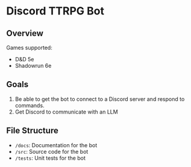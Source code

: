 # Discord TTRPG Bot

## Overview

Games supported:

- D&D 5e
- Shadowrun 6e

## Goals

1. Be able to get the bot to connect to a Discord server and respond to commands.
1. Get Discord to communicate with an LLM

## File Structure

- `/docs`: Documentation for the bot
- `/src`: Source code for the bot
- `/tests`: Unit tests for the bot
